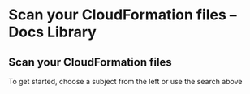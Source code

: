 # Scan your CloudFormation files – Docs Library

## Scan your CloudFormation files

To get started, choose a subject from the left or use the search above

